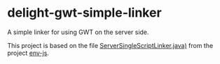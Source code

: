 # delight-gwt-simple-linker

A simple linker for using GWT on the server side.

This project is based on the file [ServerSingleScriptLinker.java)](https://github.com/thatcher/env-js/blob/master/htmlparser/gwt2/src/com/envjs/gwt/linker/ServerSingleScriptLinker.java) 
from the project [env-js](https://github.com/thatcher/env-js/).
 
